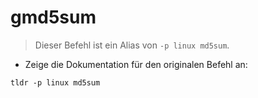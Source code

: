 # gmd5sum

> Dieser Befehl ist ein Alias von `-p linux md5sum`.

- Zeige die Dokumentation für den originalen Befehl an:

`tldr -p linux md5sum`
